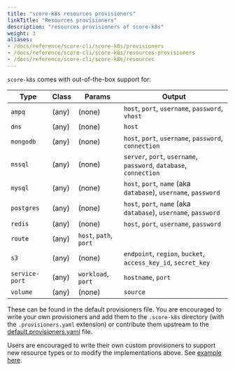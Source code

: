 ```yaml
---
title: "score-k8s resources provisioners"
linkTitle: "Resources provisioners"
description: "resources provisioners of score-k8s"
weight: 3
aliases:
- /docs/reference/score-cli/score-k8s/provisioners
- /docs/reference/score-cli/score-k8s/resources-provisioners
- /docs/reference/score-cli/score-k8s/resources
---
```


`score-k8s` comes with out-of-the-box support for:

| Type           | Class | Params                 | Output                                                             |
| -------------- | ----- | ---------------------- | ------------------------------------------------------------------ |
| `ampq`         | (any) | (none)                 | `host`, `port`, `username`, `password`, `vhost`                    |
| `dns`          | (any) | (none)                 | `host`                                                             |
| `mongodb`      | (any) | (none)                 | `host`, `port`, `username`, `password`, `connection`       |
| `mssql`        | (any) | (none)                 | `server`, `port`, `username`, `password`, `database`, `connection` |
| `mysql`        | (any) | (none)                 | `host`, `port`, `name` (aka `database`), `username`, `password`    |
| `postgres`     | (any) | (none)                 | `host`, `port`, `name` (aka `database`), `username`, `password`    |
| `redis`        | (any) | (none)                 | `host`, `port`, `username`, `password`                             |
| `route`        | (any) | `host`, `path`, `port` |                                                                    |
| `s3`           | (any) | (none)                 | `endpoint`, `region`, `bucket`, `access_key_id`, `secret_key`      |
| `service-port` | (any) | `workload`, `port`     | `hostname`, `port`                                                 |
| `volume`       | (any) | (none)                 | `source`                                                           |

These can be found in the default provisioners file. You are encouraged to write your own provisioners and add them to the `.score-k8s` directory (with the `.provisioners.yaml` extension) or contribute them upstream to the [default.provisioners.yaml](https://github.com/score-spec/score-k8s/blob/main/internal/provisioners/default/zz-default.provisioners.yaml) file.

Users are encouraged to write their own custom provisioners to support new resource types or to modify the implementations above. See [example here](https://score.dev/blog/writing-a-custom-score-compose-provisioner-for-apache-kafka/).
